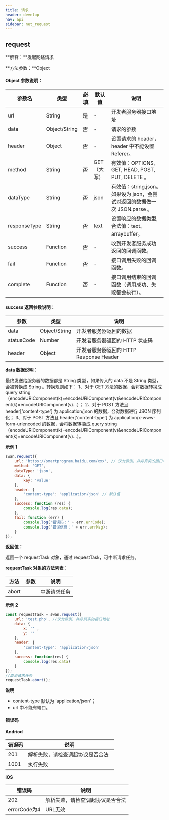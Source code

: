 ```yaml
---
title: 请求
header: develop
nav: api
sidebar: net_request
---
```


## request

**解释：**发起网络请求

**方法参数：**Object

#### **Object 参数说明：**

|参数名 |类型  |必填 | 默认值 |说明|
|---- | ---- | ---- | ----|----|
|url |String | 是   |-|    开发者服务器接口地址|
|data  |  Object/String  | 否  |-| 请求的参数|
|header | Object | 否    |-|   设置请求的 header，header 中不能设置 Referer。|
|method | String | 否  | GET （大写）|有效值：OPTIONS, GET, HEAD, POST, PUT, DELETE 。|
|dataType   | String | 否  | json  | 有效值：string,json。 如果设为 json，会尝试对返回的数据做一次 JSON.parse 。|
|responseType   | String | 否  | text  | 设置响应的数据类型, 合法值：text、arraybuffer。|
|success |Function    |否 |-|      收到开发者服务成功返回的回调函数。|
|fail |   Function|    否  |-|     接口调用失败的回调函数。|
|complete  |  Function  |  否   |-|    接口调用结束的回调函数（调用成功、失败都会执行）。|


#### **success 返回参数说明：**


|参数 | 类型 | 说明  |
|---- | ---- | ---- |
|data  |  Object/String  | 开发者服务器返回的数据|
|statusCode | Number | 开发者服务器返回的 HTTP 状态码|
|header | Object | 开发者服务器返回的 HTTP Response Header|

**data 数据说明：**

最终发送给服务器的数据都是 String 类型，如果传入的 data 不是 String 类型，会被转换成 String 。转换规则如下：
1、对于 GET 方法的数据，会将数据转换成 query string（encodeURIComponent(k)=encodeURIComponent(v)&encodeURIComponent(k)=encodeURIComponent(v)...）；
2、对于 POST 方法且 header['content-type'] 为 application/json 的数据，会对数据进行 JSON 序列化；
3、对于 POST 方法且 header['content-type'] 为 application/x-www-form-urlencoded 的数据，会将数据转换成 query string （encodeURIComponent(k)=encodeURIComponent(v)&encodeURIComponent(k)=encodeURIComponent(v)...）。

**示例 1**
<!-- <a href="swanide://fragment/ea0f77c0b00c111f9a4ed3f269412d861540397106" title="在开发者工具中预览效果" target="_blank">在开发者工具中预览效果</a> -->
```js
swan.request({
    url: 'https://smartprogram.baidu.com/xxx', // 仅为示例，并非真实的接口地址
    method: 'GET',
    dataType: 'json',
    data: {
        key: 'value'
    },
    header: {
        'content-type': 'application/json' // 默认值
    },
    success: function (res) {
        console.log(res.data);
    },
    fail: function (err) {
        console.log('错误码：' + err.errCode);
        console.log('错误信息：' + err.errMsg);
    }
});
```

**返回值：**

返回一个 requestTask 对象，通过 requestTask，可中断请求任务。

**requestTask 对象的方法列表：**

|方法 | 参数 | 说明  |
|---- | ---- | ---- |
|abort  |      | 中断请求任务 |

**示例 2**

```js
const requestTask = swan.request({
    url: 'test.php', //仅为示例，并非真实的接口地址
    data: {
        x: '' ,
        y: ''
    },
    header: {
        'content-type': 'application/json'
    },
    success: function(res) {
        console.log(res.data)
    }
});
//取消请求任务
requestTask.abort();
```

**说明**
*  content-type 默认为 'application/json'；
*  url 中不能有端口。

#### 错误码

**Andriod**

|错误码|说明|
|--|--|
|201|解析失败，请检查调起协议是否合法&nbsp;&nbsp;|
|1001|执行失败|

**iOS**

|错误码|说明|
|--|--|
|202|解析失败，请检查调起协议是否合法|
|errorCode为4|URL无效